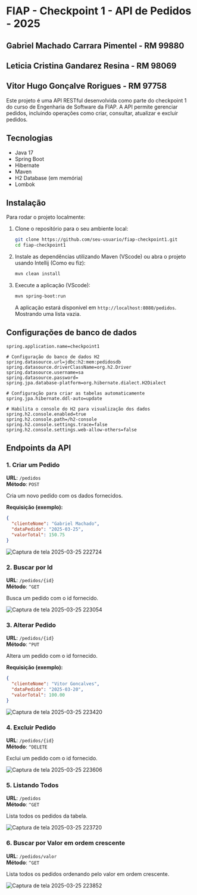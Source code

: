 # FIAP - Checkpoint 1 - API de Pedidos - 2025
## Gabriel Machado Carrara Pimentel - RM 99880
## Leticia Cristina Gandarez Resina - RM 98069
## Vitor Hugo Gonçalve Rorigues - RM 97758

Este projeto é uma API RESTful desenvolvida como parte do checkpoint 1 do curso de Engenharia de Software da FIAP. A API permite gerenciar pedidos, incluindo operações como criar, consultar, atualizar e excluir pedidos.

## Tecnologias

- Java 17
- Spring Boot
- Hibernate
- Maven
- H2 Database (em memória)
- Lombok

## Instalação

Para rodar o projeto localmente:

1. Clone o repositório para o seu ambiente local:

    ```bash
    git clone https://github.com/seu-usuario/fiap-checkpoint1.git
    cd fiap-checkpoint1
    ```

2. Instale as dependências utilizando Maven (VScode) ou abra o projeto usando Intellij (Como eu fiz):

    ```bash
    mvn clean install
    ```

3. Execute a aplicação (VScode):

    ```bash
    mvn spring-boot:run
    ```

    A aplicação estará disponível em `http://localhost:8080/pedidos`.
    Mostrando uma lista vazia.

## Configurações de banco de dados
```
spring.application.name=checkpoint1

# Configuração do banco de dados H2
spring.datasource.url=jdbc:h2:mem:pedidosdb
spring.datasource.driverClassName=org.h2.Driver
spring.datasource.username=sa
spring.datasource.password=
spring.jpa.database-platform=org.hibernate.dialect.H2Dialect

# Configuração para criar as tabelas automaticamente
spring.jpa.hibernate.ddl-auto=update

# Habilita o console do H2 para visualização dos dados
spring.h2.console.enabled=true
spring.h2.console.path=/h2-console
spring.h2.console.settings.trace=false
spring.h2.console.settings.web-allow-others=false
```

## Endpoints da API

### 1. Criar um Pedido

**URL**: `/pedidos`  
**Método**: `POST`

Cria um novo pedido com os dados fornecidos.

**Requisição (exemplo):**

```json
{
  "clienteNome": "Gabriel Machado",
  "dataPedido": "2025-03-25",
  "valorTotal": 150.75
}
```
![Captura de tela 2025-03-25 222724](https://github.com/user-attachments/assets/f8697eb0-60ec-482e-9e47-991129a85bcb)

### 2. Buscar por Id
**URL**: `/pedidos/{id}`  
**Método**: `^GET`

Busca um pedido com o id fornecido.

![Captura de tela 2025-03-25 223054](https://github.com/user-attachments/assets/2e98c6b1-255f-48c8-9a08-85e9c582ed75)

### 3. Alterar Pedido
**URL**: `/pedidos/{id}`  
**Método**: `^PUT`

Altera um pedido com o id fornecido.

**Requisição (exemplo):**

```json
{
  "clienteNome": "Vitor Goncalves",
  "dataPedido": "2025-03-20",
  "valorTotal": 100.00
}
```

![Captura de tela 2025-03-25 223420](https://github.com/user-attachments/assets/2a5d38dc-cc99-44b1-8787-acaf32ceee19)

### 4. Excluir Pedido
**URL**: `/pedidos/{id}`  
**Método**: `^DELETE`

Exclui um pedido com o id fornecido.

![Captura de tela 2025-03-25 223606](https://github.com/user-attachments/assets/4651ca0a-e8e2-4501-bc77-282065a2a26a)

### 5. Listando Todos
**URL**: `/pedidos`  
**Método**: `^GET`

Lista todos os pedidos da tabela.

![Captura de tela 2025-03-25 223720](https://github.com/user-attachments/assets/c437031f-2f53-4ee4-9be1-71345be32f7c)

### 6. Buscar por Valor em ordem crescente
**URL**: `/pedidos/valor`  
**Método**: `^GET`

Lista todos os pedidos ordenando pelo valor em ordem crescente.

![Captura de tela 2025-03-25 223852](https://github.com/user-attachments/assets/af1f078b-fa1e-44f4-a70a-39e3b1c3923a)
